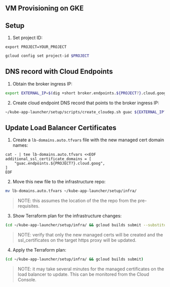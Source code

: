 ## VM Provisioning on GKE

## Setup

1. Set project ID:

```
export PROJECT=YOUR_PROJECT
```

```bash
gcloud config set project-id $PROJECT
```

## DNS record with Cloud Endpoints

1. Obtain the broker ingress IP:

```bash
export EXTERNAL_IP=$(dig +short broker.endpoints.${PROJECT?}.cloud.goog)
```

2. Create cloud endpoint DNS record that points to the broker ingress IP:

```bash
~/kube-app-launcher/setup/scripts/create_cloudep.sh guac ${EXTERNAL_IP?}
```

## Update Load Balancer Certificates

1. Create a `lb-domains.auto.tfvars` file with the new managed cert domain names:

```
cat - | tee lb-domains.auto.tfvars <<EOF
additional_ssl_certificate_domains = [
    "guac.endpoints.${PROJECT?}.cloud.goog",
]
EOF
```

2. Move this new file to the infrastructure repo:

```bash
mv lb-domains.auto.tfvars ~/kube-app-launcher/setup/infra/
```

> NOTE: this assumes the location of the the repo from the pre-requisites. 

3. Show Terraform plan for the infrastructure changes:

```bash
(cd ~/kube-app-launcher/setup/infra/ && gcloud builds submit --substitutions=_ACTION=plan)
```

> NOTE: verify that only the new managed certs will be created and the ssl_certificates on the target https proxy will be updated.

4. Apply the Terraform plan:

```bash
(cd ~/kube-app-launcher/setup/infra/ && gcloud builds submit)
```

> NOTE: it may take several minutes for the managed certificates on the load balancer to update. This can be monitored from the Cloud Console.
